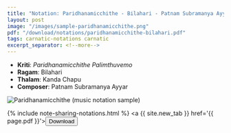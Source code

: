 ```yaml
---
title: "Notation: Paridhanamicchithe - Bilahari - Patnam Subramanya Ayyar"
layout: post
image: "/images/sample-paridhanamicchithe.png"
pdf: "/download/notations/paridhanamicchithe-bilahari.pdf"
tags: carnatic-notations carnatic
excerpt_separator: <!--more-->
---
```


* **Kriti**: *Paridhanamicchithe Palimthuvemo*
* **Ragam**: Bilahari
* **Thalam**: Kanda Chapu
* **Composer**: Patnam Subramanya Ayyar

<script type="application/ld+json">
{
  "@context": "http://schema.org/",
  "@type": "ImageObject",
  "author": "Ananth Pattabiraman",
  "ContentUrl": "{{ page.image | absolute_url }}",
  "InLanguage": "English",
  "name": "Preview of Carnatic music score Paridhanamicchithe",
  "isFamilyFriendly": true,
  "keywords": [ "Carnatic Music", "Music Score", "Notation", "Composition" ]
}
</script>
<div class="embed-responsive-16by9 pb-3">
    <img 
        class="img-fluid"
        src="{{ page.image }}"
        alt="Paridhanamicchithe (music notation sample)"
    />
</div>

<!--more-->
<script type="application/ld+json">
{
  "@context": "http://schema.org/",
  "@type": "DigitalDocument",
  "name": "Notation of Paridhanamicchithe in Bilahari ragam",
  "author": "Ananth Pattabiraman",
  "ContentUrl": "{{ page.pdf | absolute_url }}",
  "InLanguage": "English",
  "isFamilyFriendly": true,
  "keywords": [ "Carnatic Music", "Music Score", "Notation", "Composition", "Bilahari", "Patnam Subramanya Ayyar" ]
}
</script>

{% include note-sharing-notations.html %}
<a {{ site.new_tab }} href='{{ page.pdf }}'><button type="button" class="btn btn-primary">Download</button></a>
